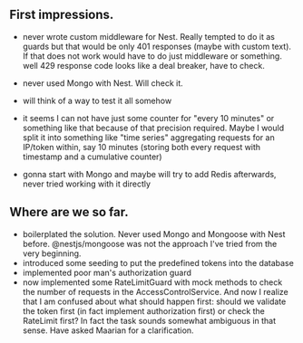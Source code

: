 ## First impressions.

- never wrote custom middleware for Nest. Really tempted to do it as guards but that would be only 401 responses (maybe with custom text). If that does not work would have to do just middleware or something. well 429 response code looks like a deal breaker, have to check.

- never used Mongo with Nest. Will check it.

- will think of a way to test it all somehow

- it seems I can not have just some counter for "every 10 minutes" or something like that because of that precision required. Maybe I would split it into something like "time series" aggregating requests for an IP/token within, say 10 minutes (storing both every request with timestamp and a cumulative counter)

- gonna start with Mongo and maybe will try to add Redis afterwards, never tried working with it directly

## Where are we so far.

- boilerplated the solution. Never used Mongo and Mongoose with Nest before. @nestjs/mongoose was not the approach I've tried from the very beginning.
- introduced some seeding to put the predefined tokens into the database
- implemented poor man's authorization guard
- now implemented some RateLimitGuard with mock methods to check the number of requests in the AccessControlService. And now I realize that I am confused about what should happen first: should we validate the token first (in fact implement authorization first) or check the RateLimit first? In fact the task sounds somewhat ambiguous in that sense. Have asked Maarian for a clarification.